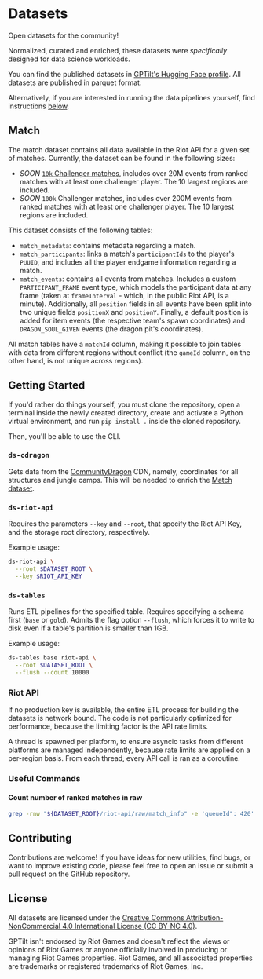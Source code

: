 # Datasets

Open datasets for the community!

Normalized, curated and enriched, these datasets were *specifically* designed for data science workloads.

You can find the published datasets in [GPTilt's Hugging Face profile](https://huggingface.co/gptilt). All datasets are published in parquet format.

Alternatively, if you are interested in running the data pipelines yourself, find instructions [below](#getting-started).

## Match

The match dataset contains all data available in the Riot API for a given set of matches.
Currently, the dataset can be found in the following sizes:

- *SOON* [`10k` Challenger matches](https://huggingface.co/datasets/gptilt/riot-match-challenger-10k), includes over 20M events from ranked matches with at least one challenger player. The 10 largest regions are included.
- *SOON* `100k` Challenger matches, includes over 200M events from ranked matches with at least one challenger player. The 10 largest regions are included.

This dataset consists of the following tables:

- `match_metadata`: contains metadata regarding a match.
- `match_participants`: links a match's `participantIds` to the player's `PUUID`, and includes all the player endgame information regarding a match.
- `match_events`: contains all events from matches. Includes a custom `PARTICIPANT_FRAME` event type, which models the participant data at any frame (taken at `frameInterval` - which, in the public Riot API, is a minute). Additionally, all `position` fields in all events have been split into two unique fields `positionX` and `positionY`. Finally, a default position is added for item events (the respective team's spawn coordinates) and `DRAGON_SOUL_GIVEN` events (the dragon pit's coordinates).

All match tables have a `matchId` column, making it possible to join tables with data from different regions without conflict (the `gameId` column, on the other hand, is not unique across regions).

## Getting Started

If you'd rather do things yourself, you must clone the repository, open a terminal inside the newly created directory, create and activate a Python virtual environment, and run `pip install .` inside the cloned repository.

Then, you'll be able to use the CLI.

### `ds-cdragon`

Gets data from the [CommunityDragon](https://communitydragon.org/) CDN, namely, coordinates for all structures and jungle camps. This will be needed to enrich the [Match dataset](#match).

### `ds-riot-api`

Requires the parameters `--key` and `--root`, that specify the Riot API Key, and the storage root directory, respectively.

Example usage:

```bash
ds-riot-api \
  --root $DATASET_ROOT \
  --key $RIOT_API_KEY
```

### `ds-tables`

Runs ETL pipelines for the specified table. Requires specifying a schema first (`base` or `gold`). Admits the flag option `--flush`, which forces it to write to disk even if a table's partition is smaller than 1GB.

Example usage:

```bash
ds-tables base riot-api \
  --root $DATASET_ROOT \
  --flush --count 10000
```

### Riot API

If no production key is available, the entire ETL process for building the datasets is network bound. The code is not particularly optimized for performance, because the limiting factor is the API rate limits.

A thread is spawned per platform, to ensure asyncio tasks from different platforms are managed independently, because rate limits are applied on a per-region basis.
From each thread, every API call is ran as a coroutine.

### Useful Commands

#### Count number of ranked matches in raw

```bash
grep -rnw "${DATASET_ROOT}/riot-api/raw/match_info" -e 'queueId": 420' | wc -l
```

## Contributing

Contributions are welcome! If you have ideas for new utilities, find bugs, or want to improve existing code, please feel free to open an issue or submit a pull request on the GitHub repository.

## License

All datasets are licensed under the [Creative Commons Attribution-NonCommercial 4.0 International License (CC BY-NC 4.0)](https://creativecommons.org/licenses/by-nc/4.0/).

GPTilt isn't endorsed by Riot Games and doesn't reflect the views or opinions of Riot Games or anyone officially involved in producing or managing Riot Games properties. Riot Games, and all associated properties are trademarks or registered trademarks of Riot Games, Inc.

